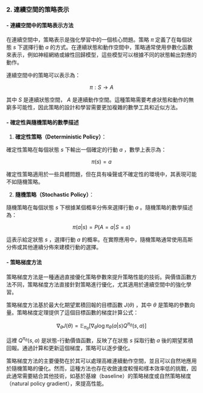 ### 2. **連續空間的策略表示**

#### - **連續空間中的策略表示方法**

在連續空間中，策略表示是強化學習中的一個核心問題。策略  $`\pi`$  定義了在每個狀態  $`s`$  下選擇行動  $`a`$  的方式。在連續狀態和動作空間中，策略通常使用參數化函數來表示，例如神經網絡或線性回歸模型，這些模型可以根據不同的狀態輸出對應的動作。

連續空間中的策略可以表示為：


```math
\pi: S \to A
```


其中  $`S`$  是連續狀態空間， $`A`$  是連續動作空間。這種策略需要考慮狀態和動作的無窮多可能性，因此策略的設計和學習需要更加複雜的數學工具和近似方法。

#### - **確定性與隨機策略的數學描述**

1. **確定性策略（Deterministic Policy）**：

確定性策略在每個狀態  $`s`$  下輸出一個確定的行動  $`a`$ ，數學上表示為：


```math
\pi(s) = a
```


確定性策略適用於一些具體問題，但在具有噪聲或不確定性的環境中，其表現可能不如隨機策略。

2. **隨機策略（Stochastic Policy）**：

隨機策略在每個狀態  $`s`$  下根據某個概率分佈來選擇行動  $`a`$ 。隨機策略的數學描述為：


```math
\pi(a | s) = P(A = a | S = s)
```


這表示給定狀態  $`s`$ ，選擇行動  $`a`$  的概率。在實際應用中，隨機策略通常使用高斯分佈或其他連續分佈來建模行動的選擇。

#### - **策略梯度方法**

策略梯度方法是一種通過直接優化策略參數來提升策略性能的技術。與價值函數方法不同，策略梯度方法直接針對策略進行優化，尤其適用於連續空間中的強化學習。

策略梯度方法基於最大化期望累積回報的目標函數  $`J(\theta)`$ ，其中  $`\theta`$  是策略的參數向量。策略梯度定理提供了這個目標函數的梯度計算公式：


```math
\nabla_\theta J(\theta) = \mathbb{E}_{\pi_\theta} \left[ \nabla_\theta \log \pi_\theta(a | s) Q^{\pi_\theta}(s, a) \right]
```


這裡  $`Q^{\pi_\theta}(s, a)`$  是狀態-行動價值函數，反映了在狀態  $`s`$  採取行動  $`a`$  後的期望累積回報。通過計算和更新這個梯度，策略可以逐步優化。

策略梯度方法的主要優勢在於其可以處理高維連續動作空間，並且可以自然地應用於隨機策略的優化。然而，這種方法也存在收斂速度較慢和樣本效率低的挑戰，因此通常需要結合其他技術，如基於基線（baseline）的策略梯度或自然策略梯度（natural policy gradient），來提高性能。